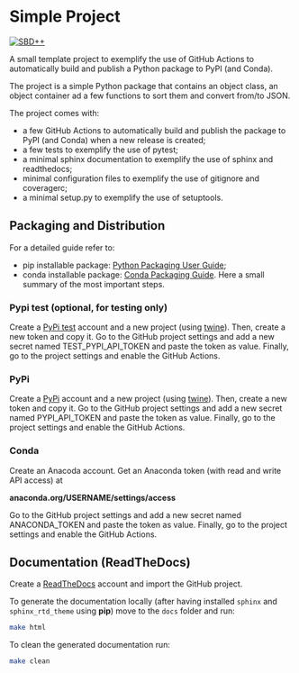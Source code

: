# Simple Project
[![SBD++](https://img.shields.io/badge/Available%20on-SoBigData%2B%2B-green)](https://sobigdata.d4science.org/group/sobigdata-gateway/explore?siteId=20371853)

A small template project to exemplify the use of GitHub Actions to automatically build and publish a Python package to PyPI (and Conda).

The project is a simple Python package that contains an object class, an object container ad a few functions to sort them and convert from/to JSON.

The project comes with:
- a few GitHub Actions to automatically build and publish the package to PyPI (and Conda) when a new release is created;
- a few tests to exemplify the use of pytest;
- a minimal sphinx documentation to exemplify the use of sphinx and readthedocs;
- minimal configuration files to exemplify the use of gitignore and coveragerc;
- a minimal setup.py to exemplify the use of setuptools.

## Packaging and Distribution

For a detailed guide refer to: 
- pip installable package: [Python Packaging User Guide](https://packaging.python.org/en/latest/);
- conda installable package: [Conda Packaging Guide](https://docs.conda.io/projects/conda-build/en/latest/user-guide/tutorials/build-pkgs.html).
Here a small summary of the most important steps.


### Pypi test (optional, for testing only)

Create a [PyPi test](https://test.pypi.org/) account and a new project (using [twine](https://packaging.python.org/en/latest/guides/using-testpypi/)). 
Then, create a new token and copy it.
Go to the GitHub project settings and add a new secret named TEST_PYPI_API_TOKEN and paste the token as value. 
Finally, go to the project settings and enable the GitHub Actions.

### PyPi

Create a [PyPi](https://pypi.org/) account and a new project (using [twine](https://packaging.python.org/en/latest/guides/distributing-packages-using-setuptools/)). 
Then, create a new token and copy it. 
Go to the GitHub project settings and add a new secret named PYPI_API_TOKEN and paste the token as value. 
Finally, go to the project settings and enable the GitHub Actions. 


### Conda
 
Create an Anacoda account.
Get an Anaconda token (with read and write API access) at

**anaconda.org/USERNAME/settings/access**

Go to the GitHub project settings and add a new secret named ANACONDA_TOKEN and paste the token as value. 
Finally, go to the project settings and enable the GitHub Actions.

## Documentation (ReadTheDocs)

Create a [ReadTheDocs](https://readthedocs.org/) account and import the GitHub project. 

To generate the documentation locally (after having installed ``sphinx`` and ``sphinx_rtd_theme`` using **pip**) move to the ``docs`` folder and run:

```bash 
make html
```

To clean the generated documentation run:

```bash 
make clean
```

